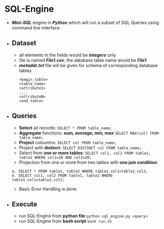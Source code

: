# SQL-Engine

  - ***Mini-SQL*** engine in ***Python*** which will run a subset of SQL Queries using command line interface.
  - ## **Dataset**
    - all elements in the fields would be ***integers*** only
    - file is named ***File1.csv***, the database table name would be ***File1***
    - ***metadat.txt*** file will be given for schema of corresponding database tables
      ```
      <begin_table>
      <table_name>
      <attribute1>
      ....
      <attributeN>
      <end_table>
      ```
  - ## **Queries**
    - **Select** all records: ``` SELECT * FROM table_name; ```
    - **Aggregate** functions: ***sum, average, min, max*** ``` SELECT MAX(col) FROM table_name; ```
    - **Project** coloumns: ``` SELECT col FROM table_name; ```
    - Project with **distinct**: ``` SELECT DISTINCT col FROM table_name; ```
    - Select from **one or more tables**: ``` SELECT col1, col2 FROM table1, table2 WHERE col1=10 AND col2=20; ```
    - Projection from one or more from two tables with **one join condition**: 
    ```
    a. SELECT * FROM table1, table2 WHERE table1.col1=table2.col2;
    b. SELECT col1, col2 FROM table1, table2 WHERE table1.col1=table2.col2; 
    ```
    - Basic Error Handling is done
  - ## **Execute**
    - run SQL-Engine from **python file** ``` python sql_engine.py <query> ```
    - run SQL-Engine from **bash script** ``` bash run.sh ```
